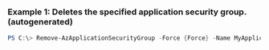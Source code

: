 ### Example 1: Deletes the specified application security group. (autogenerated)
```powershell
PS C:\> Remove-AzApplicationSecurityGroup -Force {Force} -Name MyApplicationSecurityGrouo -ResourceGroupName MyResourceGroup
```


